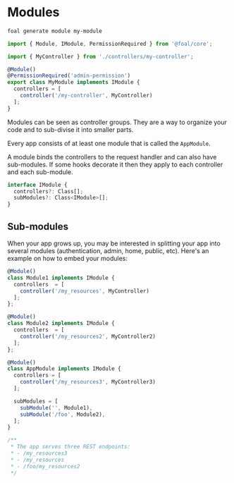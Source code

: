 # Modules

```sh
foal generate module my-module
```

```typescript
import { Module, IModule, PermissionRequired } from '@foal/core';

import { MyController } from './controllers/my-controller';

@Module()
@PermissionRequired('admin-permission')
export class MyModule implements IModule {
  controllers = [
    controller('/my-controller', MyController)
  ];
}
```

Modules can be seen as controller groups. They are a way to organize your code and to sub-divise it into smaller parts.

Every app consists of at least one module that is called the `AppModule`.

A module binds the controllers to the request handler and can also have sub-modules. If some hooks decorate it then they apply to each controller and each sub-module.

```typescript
interface IModule {
  controllers?: Class[];
  subModules?: Class<IModule>[];
}
```

## Sub-modules

When your app grows up, you may be interested in splitting your app into several modules (authentication, admin, home, public, etc). Here's an example on how to embed your modules:

```typescript
@Module()
class Module1 implements IModule {
  controllers  = [
    controller('/my_resources', MyController)
  ];
};

@Module()
class Module2 implements IModule {
  controllers  = [
    controller('/my_resources2', MyController2)
  ];
};

@Module()
class AppModule implements IModule {
  controllers = [
    controller('/my_resources3', MyController3)
  ];

  subModules = [
    subModule('', Module1),
    subModule('/foo', Module2),
  ];
}

/**
 * The app serves three REST endpoints:
 * - /my_resources3
 * - /my_resources
 * - /foo/my_resources2
 */
```
